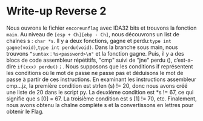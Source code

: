 # Write-up Reverse 2

Nous ouvrons le fichier `encoreunflag` avec IDA32 bits et trouvons la fonction `main`. Au niveau de `[esp + Ch][ebp - Ch]`, nous découvrons un list de chaînes s : `char *s`. Il y a deux fonctions, gagne et perdu:`type int gagne(void)`,`type int perdu(void)`. Dans la branche sous main, nous trouvons `“suntax：%s<password>\n"` et la fonction gagne. Puis, il y a des blocs de code assembleur répétitifs, "cmp" suivi de "jne" perdu (), c’est-a-dire `if(xxx) perdu()；`. Nous supposons que les conditions if représentent les conditions où le mot de passe ne passe pas et déduisons le mot de passe à partir de ces instructions. En examinant les instructions assembleur cmp...jz, la première condition est strlen (s) != 20, donc nous avons créé une liste de 20 dans le script py. La deuxième condition est *s != 67, ce qui signifie que s [0] = 67. La troisième condition est s [1] != 70, etc. Finalement, nous avons obtenu la chaîne complète s et la convertissons en lettres pour obtenir le Flag.

